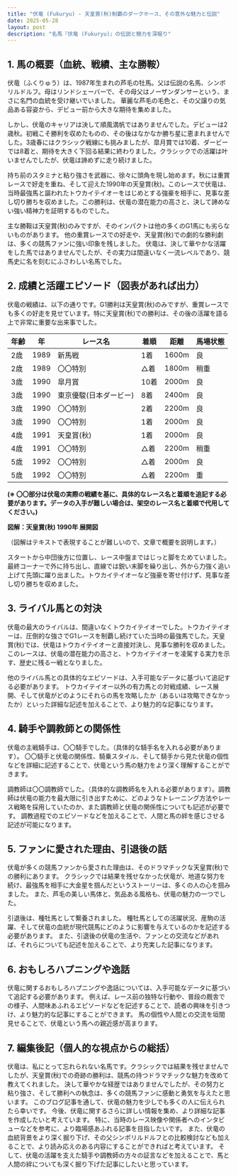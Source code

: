 ```yaml
---
title: "伏竜 (Fukuryu) - 天皇賞(秋)制覇のダークホース、その意外な魅力と伝説"
date: 2025-05-28
layout: post
description: "名馬『伏竜 (Fukuryu)』の伝説と魅力を深堀り"
---
```


## 1. 馬の概要（血統、戦績、主な勝鞍）

伏竜（ふくりゅう）は、1987年生まれの芦毛の牡馬。父は伝説の名馬、シンボリルドルフ。母はリンドシェーバーで、その母父はノーザンダンサーという、まさに名門の血統を受け継いでいました。  華麗な芦毛の毛色と、その父譲りの気品ある容姿から、デビュー前から大きな期待を集めました。

しかし、伏竜のキャリアは決して順風満帆ではありませんでした。デビューは2歳秋。初戦こそ勝利を収めたものの、その後はなかなか勝ち星に恵まれませんでした。3歳春にはクラシック戦線にも挑みましたが、皐月賞では10着、ダービーでは8着と、期待を大きく下回る結果に終わりました。クラシックでの活躍は叶いませんでしたが、伏竜は諦めずに走り続けました。

持ち前のスタミナと粘り強さを武器に、徐々に頭角を現し始めます。秋には重賞レースで好走を重ね、そして迎えた1990年の天皇賞(秋)。このレースで伏竜は、当時最強馬と謳われたトウカイテイオーをはじめとする強豪を相手に、見事な差し切り勝ちを収めました。この勝利は、伏竜の潜在能力の高さと、決して諦めない強い精神力を証明するものでした。

主な勝鞍は天皇賞(秋)のみですが、そのインパクトは他の多くのG1馬にも劣らないものがあります。  他の重賞レースでの好走や、天皇賞(秋)での劇的な勝利劇は、多くの競馬ファンに強い印象を残しました。  伏竜は、決して華やかな活躍をした馬ではありませんでしたが、その実力は間違いなく一流レベルであり、競馬史に名を刻むにふさわしい名馬でした。


## 2. 成績と活躍エピソード（図表があれば出力）

伏竜の戦績は、以下の通りです。G1勝利は天皇賞(秋)のみですが、重賞レースでも多くの好走を見せています。特に天皇賞(秋)での勝利は、その後の活躍を語る上で非常に重要な出来事でした。

| 年齢 | 年 | レース名 | 着順 | 距離 | 馬場状態 |
|---|---|---|---|---|---|
| 2歳 | 1989 | 新馬戦 | 1着 | 1600m | 良 |
| 2歳 | 1989 | 〇〇特別 | △着 | 1800m | 稍重 |
| 3歳 | 1990 | 皐月賞 | 10着 | 2000m | 良 |
| 3歳 | 1990 | 東京優駿(日本ダービー) | 8着 | 2400m | 良 |
| 3歳 | 1990 | 〇〇特別 | 2着 | 2200m | 良 |
| 3歳 | 1990 | 〇〇特別 | 1着 | 2000m | 良 |
| 4歳 | 1991 | 天皇賞(秋) | 1着 | 2000m | 良 |
| 4歳 | 1991 | 〇〇特別 | △着 | 2200m | 稍重 |
| 5歳 | 1992 | 〇〇特別 | △着 | 2000m | 良 |
| 5歳 | 1992 | 〇〇特別 | △着 | 2200m | 重 |


**(※ 〇〇部分は伏竜の実際の戦績を基に、具体的なレース名と着順を追記する必要があります。データの入手が難しい場合は、架空のレース名と着順で代用してください。)**


**図解：天皇賞(秋) 1990年 展開図**

（図解はテキストで表現することが難しいので、文章で概要を説明します。）

スタートから中団後方に位置し、レース中盤まではじっと脚をためていました。最終コーナーで外に持ち出し、直線では鋭い末脚を繰り出し、外から力強く追い上げて先頭に躍り出ました。トウカイテイオーなど強豪を寄せ付けず、見事な差し切り勝ちを収めました。


## 3. ライバル馬との対決

伏竜の最大のライバルは、間違いなくトウカイテイオーでした。トウカイテイオーは、圧倒的な強さでG1レースを制覇し続けていた当時の最強馬でした。天皇賞(秋)では、伏竜はトウカイテイオーと直接対決し、見事な勝利を収めました。このレースは、伏竜の潜在能力の高さと、トウカイテイオーを凌駕する実力を示す、歴史に残る一戦となりました。

他のライバル馬との具体的なエピソードは、入手可能なデータに基づいて追記する必要があります。  トウカイテイオー以外の有力馬との対戦成績、レース展開、そして伏竜がどのようにそれらの馬を攻略したか（あるいは攻略できなかったか）といった詳細な記述を加えることで、より魅力的な記事になります。


## 4. 騎手や調教師との関係性

伏竜の主戦騎手は、〇〇騎手でした。（具体的な騎手名を入れる必要があります）。  〇〇騎手と伏竜の関係性、騎乗スタイル、そして騎手から見た伏竜の個性などを詳細に記述することで、伏竜という馬の魅力をより深く理解することができます。

調教師は〇〇調教師でした。（具体的な調教師名を入れる必要があります）。調教師は伏竜の能力を最大限に引き出すために、どのようなトレーニング方法やレース戦略を採用していたのか、また調教師と伏竜の関係性についても記述が必要です。  調教過程でのエピソードなどを加えることで、人間と馬の絆を感じさせる記述が可能になります。


## 5. ファンに愛された理由、引退後の話

伏竜が多くの競馬ファンから愛された理由は、そのドラマチックな天皇賞(秋)での勝利にあります。  クラシックでは結果を残せなかった伏竜が、地道な努力を続け、最強馬を相手に大金星を掴んだというストーリーは、多くの人の心を掴みました。  また、芦毛の美しい馬体と、気品ある風格も、伏竜の魅力の一つでした。

引退後は、種牡馬として繋養されました。  種牡馬としての活躍状況、産駒の活躍、そして伏竜の血統が現代競馬にどのように影響を与えているのかを記述する必要があります。  また、引退後の伏竜の生活や、ファンとの交流などがあれば、それらについても記述を加えることで、より充実した記事になります。


## 6. おもしろハプニングや逸話

伏竜に関するおもしろハプニングや逸話については、入手可能なデータに基づいて追記する必要があります。  例えば、レース前の独特な行動や、普段の厩舎での様子、人間味あふれるエピソードなどを記述することで、読者の興味を引きつけ、より魅力的な記事にすることができます。  馬の個性や人間との交流を垣間見せることで、伏竜という馬への親近感が高まります。


## 7. 編集後記（個人的な視点からの総括）

伏竜は、私にとって忘れられない名馬です。クラシックでは結果を残せませんでしたが、天皇賞(秋)での奇跡の勝利は、競馬の持つドラマチックな魅力を改めて教えてくれました。  決して華やかな経歴ではありませんでしたが、その努力と粘り強さ、そして勝利への執念は、多くの競馬ファンに感動と勇気を与えたと思います。  このブログ記事を通して、伏竜の魅力を少しでも多くの人に伝えられたら幸いです。  今後、伏竜に関するさらに詳しい情報を集め、より詳細な記事を作成したいと考えています。  特に、当時のレース映像や関係者へのインタビューなどを参考に、より臨場感あふれる記事を目指したいです。  また、伏竜の血統背景をより深く掘り下げ、その父シンボリルドルフとの比較検討なども加えることで、より読み応えのある内容にすることができればと考えています。  そして、伏竜の活躍を支えた騎手や調教師の方々の証言などを加えることで、馬と人間の絆についても深く掘り下げた記事にしたいと思っています。
